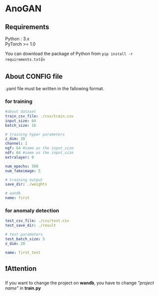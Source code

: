 # AnoGAN

## Requirements

Python : 3.x\
PyTorch >= 1.0

You can download the package of Python from `pip install -r requirements.txt`:+1:

## About CONFIG file

.yaml file must be written in the fallowing format.

### for training

```.yaml
#about dataset
train_csv_file: ./csv/train.csv
input_size: 64
batch_size: 16

# training hyper parameters
z_dim: 20
channel: 1
ngf: 64 #same as the input_size
ndf: 64 #same as the input_size
extralayer: 0

num_epochs: 500
num_fakeimage: 5

# training output
save_dir: ./weights

# wandb
name: first
```

### for anomaly detection

```.yaml
test_csv_file: ./csv/test.csv
test_save_dir: ./result

# test parameters
test_batch_size: 5
z_dim: 20

name: first_test
```

## :exclamation:Attention

If you want to change the project on **wandb**, you have to change *"project name"* in **train.py**

